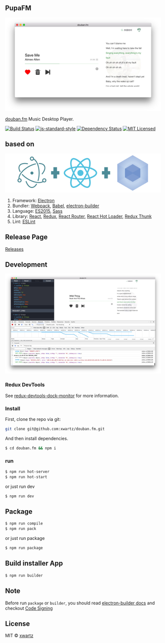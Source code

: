 ## PupaFM
![screen](./screen.png)

[douban.fm](https://douban.fm) Music Desktop Player.

[![Build Status](https://travis-ci.org/xwartz/douban.fm.svg?branch=master)](https://travis-ci.org/xwartz/douban.fm)
[![js-standard-style](https://img.shields.io/badge/code%20style-standard-brightgreen.svg?style=flat)](http://standardjs.com/)
[![Dependency Status](https://david-dm.org/xwartz/douban.fm.svg?style=flat-square)](https://david-dm.org/xwartz/douban.fm)
[![MIT Licensed](https://img.shields.io/badge/License-MIT-blue.svg?style=flat)](https://opensource.org/licenses/MIT)

## based on

![based on](./erb-logo.png)

1. Framework: [Electron](http://electron.atom.io/)
2. Bundler: [Webpack](http://webpack.github.io/docs/),
[Babel](https://babeljs.io), 
[electron-builder](https://github.com/electron-userland/electron-builder)
3. Language: [ES2015](https://babeljs.io/docs/learn-es2015/), [Sass](http://sass-lang.com/)
4. Library: [React](https://facebook.github.io/react/), [Redux](https://github.com/reactjs/redux),
[React Router](https://github.com/reactjs/react-router),
[React Hot Loader](https://github.com/gaearon/react-hot-loader),
[Redux Thunk](https://github.com/gaearon/redux-thunk)
5. Lint: [ESLint](http://eslint.org/)

## Release Page
[Releases](https://github.com/xwartz/douban.fm/releases)

## Development

![based on](./dev.png)

### Redux DevTools
See [redux-devtools-dock-monitor](https://github.com/gaearon/redux-devtools-dock-monitor) for more information.

### Install

First, clone the repo via git:

```bash
git clone git@github.com:xwartz/douban.fm.git
```

And then install dependencies.

```bash
$ cd douban.fm && npm i
```

### run

```bash
$ npm run hot-server
$ npm run hot-start
```

or just run dev

```bash
$ npm run dev
```

## Package

```bash
$ npm run compile
$ npm run pack
```

or just run package

```bash
$ npm run package
```

## Build installer App

```bash
$ npm run builder
```

## Note
Before run `package` or `builder`, you should read [electron-builder docs](https://github.com/electron-userland/electron-builder#readme) and checkout [Code Signing](https://github.com/electron-userland/electron-builder#code-signing)


## License
MIT © [xwartz](https://github.com/xwartz)
